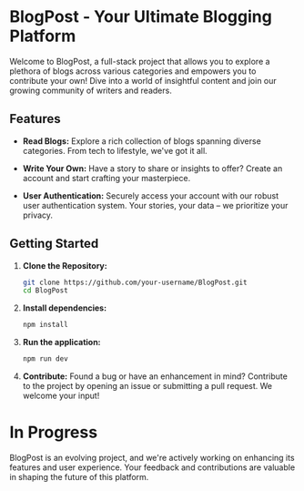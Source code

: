# BlogPost - Your Ultimate Blogging Platform

Welcome to BlogPost, a full-stack project that allows you to explore a plethora of blogs across various categories and empowers you to contribute your own! Dive into a world of insightful content and join our growing community of writers and readers.

## Features

- **Read Blogs:** Explore a rich collection of blogs spanning diverse categories. From tech to lifestyle, we've got it all.

- **Write Your Own:** Have a story to share or insights to offer? Create an account and start crafting your masterpiece.

- **User Authentication:** Securely access your account with our robust user authentication system. Your stories, your data – we prioritize your privacy.

## Getting Started

1. **Clone the Repository:**
   ```bash
   git clone https://github.com/your-username/BlogPost.git
   cd BlogPost
2. **Install dependencies:**
   ```bash
   npm install
3. **Run the application:**
   ```bash
   npm run dev
4. **Contribute:**
  Found a bug or have an enhancement in mind? Contribute to the project by opening an issue or submitting a pull request. We welcome your input!

# In Progress
BlogPost is an evolving project, and we're actively working on enhancing its features and user experience. Your feedback and contributions are valuable in shaping the future of this platform.
